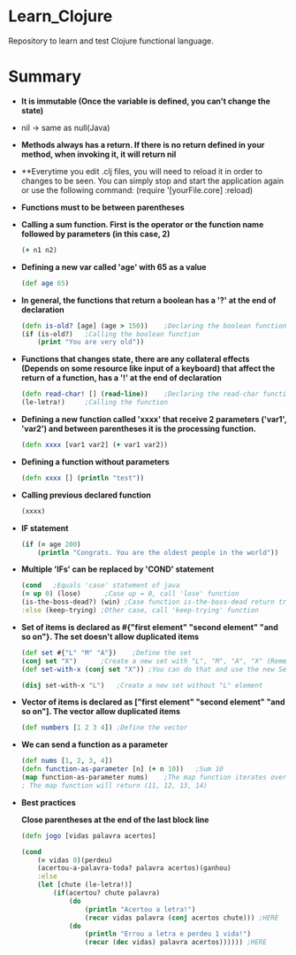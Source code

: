 Learn_Clojure
=============
Repository to learn and test Clojure functional language.

Summary
=============

* **It is immutable (Once the variable is defined, you can't change the state)**
* nil -> same as null(Java)
* **Methods always has a return. If there is no return defined in your method, when invoking it, it will return nil**
* **Everytime you edit .clj files, you will need to reload it in order to changes to be seen. You can simply stop and start the application again or use the following command: (require '[yourFile.core] :reload)
* **Functions must to be between parentheses**

* **Calling a sum function. First is the operator or the function name followed by parameters (in this case, 2)**
    ```clojure
    (+ n1 n2) 
    ```
 
* **Defining a new var called 'age' with 65 as a value**
    ```clojure
    (def age 65)
    ```
* **In general, the functions that return a boolean has a '?' at the end of declaration**
    ```clojure
    (defn is-old? [age] (age > 150))	;Declaring the boolean function
    (if (is-old?)	;Calling the boolean function
    	(print "You are very old"))
    ```
 
 * **Functions that changes state, there are any collateral effects (Depends on some resource like input of a keyboard) that affect the return of a function, has a '!' at the end of declaration**
    ```clojure
    (defn read-char! [] (read-line))	;Declaring the read-char function (read-line is a function that waits some keyboard input)
    (le-letra!) 	;Calling the function
    ```
 
 
* **Defining a new function called 'xxxx' that receive 2 parameters ('var1', 'var2') and between parentheses it is the processing function.**
    ```clojure
    (defn xxxx [var1 var2] (+ var1 var2))
    ```
* **Defining a function without parameters**
    ```clojure
    (defn xxxx [] (println "test"))  
    ```
    
* **Calling previous declared function**
    ```clojure
    (xxxx)  
    ```
    
* **IF statement**
    ```clojure
    (if (= age 200)
        (println "Congrats. You are the oldest people in the world"))  
    ```
    
* **Multiple 'IFs' can be replaced by 'COND' statement**
    ```clojure
    (cond	;Equals 'case' statement of java
	(= up 0) (lose)      ;Case up = 0, call 'lose' function
	(is-the-boss-dead?) (win) ;Case function is-the-boss-dead return true, call 'win' function
	:else (keep-trying) ;Other case, call 'keep-trying' function
    ```
    
* **Set of items is declared as #{"first element" "second element" "and so on"}. The set doesn't allow duplicated items**
    ```clojure
    (def set #{"L" "M" "A"})	;Define the set
    (conj set "X")		;Create a new set with "L", "M", "A", "X" (Remember that variables are immutable)
    (def set-with-x (conj set "X"))	;You can do that and use the new Set named set-with-x
    
    (disj set-with-x "L")	;Create a new set without "L" element 
    ```

* **Vector of items is declared as ["first element" "second element" "and so on"]. The vector allow duplicated items**
    ```clojure
    (def numbers [1 2 3 4])	;Define the vector
    ```

* **We can send a function as a parameter**
    ```clojure
    (def nums [1, 2, 3, 4])
    (defn function-as-parameter [n] (+ n 10)) 	;Sum 10
    (map function-as-parameter nums)	;The map function iterates over each number in nums vector, execute the function-as-parameter to each and return a new vector.
    ; The map function will return (11, 12, 13, 14)
    ```

* **Best practices**
    
    **Close parentheses at the end of the last block line**
    ```clojure
    (defn jogo [vidas palavra acertos] 
	
	(cond 
		(= vidas 0)(perdeu)
		(acertou-a-palavra-toda? palavra acertos)(ganhou)
		:else
		(let [chute (le-letra!)]
			(if(acertou? chute palavra)
				(do
					(println "Acertou a letra!") 
					(recur vidas palavra (conj acertos chute))) ;HERE
				(do
					(println "Errou a letra e perdeu 1 vida!")
					(recur (dec vidas) palavra acertos)))))) ;HERE

    ```
    
